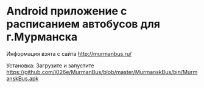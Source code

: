 Android приложение с расписанием автобусов для г.Мурманска
==========================================================
Информация взята с сайта http://murmanbus.ru/


Установка:
Загрузите и запустите https://github.com/i026e/MurmanBus/blob/master/MurmanskBus/bin/MurmanskBus.apk




